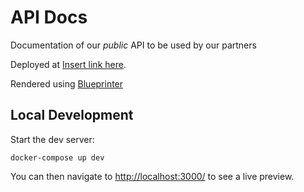 # API Docs
Documentation of our *public* API to be used by our partners

Deployed at [Insert link here]().

Rendered using [Blueprinter](https://github.com/funbox/blueprinter/)

## Local Development

Start the dev server:

```shell
docker-compose up dev
```

You can then navigate to [http://localhost:3000/](http://localhost:3000/)
to see a live preview.

